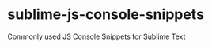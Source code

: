 sublime-js-console-snippets
===========================

Commonly used JS Console Snippets for Sublime Text
